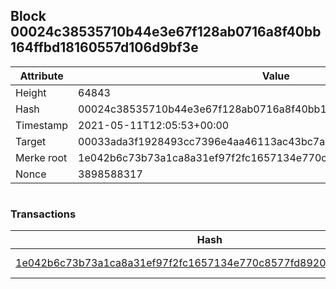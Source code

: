 ## Block 00024c38535710b44e3e67f128ab0716a8f40bb164ffbd18160557d106d9bf3e

Attribute | Value
--- | ---
Height | 64843
Hash | 00024c38535710b44e3e67f128ab0716a8f40bb164ffbd18160557d106d9bf3e
Timestamp | 2021-05-11T12:05:53+00:00
Target | 00033ada3f1928493cc7396e4aa46113ac43bc7ac52aab5d08e3934913716f64
Merke root | 1e042b6c73b73a1ca8a31ef97f2fc1657134e770c8577fd89206c585a9816efe
Nonce | 3898588317

```

```

### Transactions

Hash | Amount
--- | ---
[1e042b6c73b73a1ca8a31ef97f2fc1657134e770c8577fd89206c585a9816efe](1e042b6c73b73a1ca8a31ef97f2fc1657134e770c8577fd89206c585a9816efe.md) | 10.00000000 SKEPTI 
